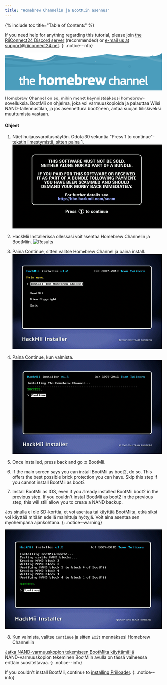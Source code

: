 ```yaml
---
title: "Homebrew Channelin ja BootMiin asennus"
---
```


{% include toc title="Table of Contents" %}

If you need help for anything regarding this tutorial, please join [the RiiConnect24 Discord server](https://discord.gg/rc24) (recommended) or [e-mail us at support@riiconnect24.net](mailto:support@riiconnect24.net).
{: .notice--info}

![HBC Logo](/images/hbc.png)

Homebrew Channel on se, mihin menet käynnistääksesi homebrew-sovelluksia. BootMii on ohjelma, joka voi varmuuskopioida ja palauttaa Wiisi NAND-tallennustilan, ja jos asennettuna boot2:een, antaa suojan tiiliskiveksi muuttumista vastaan.

#### Ohjeet

1. Näet huijausvaroitusnäytön. Odota 30 sekuntia "Press 1 to continue"-tekstin ilmestymistä, sitten paina 1. ![Scam Screen](/images/Wii/ScamScreen.png)

2. HackMii Installerissa ollessasi voit asentaa Homebrew Channelin ja BootMiin. ![Results](/images/Wii/Results.png)

3. Paina Continue, sitten valitse Homebrew Channel ja paina install. ![Install the Homebrew Channel](/images/Wii/InstallHomebrewChannel.png)

4. Paina Continue, kun valmista. ![Success Installing the Homebrew Channel](/images/Wii/SuccessHBC.png)

5. Once installed, press back and go to BootMii.
6. If the main screen says you can install BootMii as boot2, do so. This offers the best possible brick protection you can have. Skip this step if you cannot install BootMii as boot2.
7. Install BootMii as IOS, even if you already installed BootMii boot2 in the previous step. If you couldn't install BootMii as boot2 in the previous step, this will still allow you to create a NAND backup.

Jos sinulla ei ole SD-korttia, et voi asentaa tai käyttää BootMiita, etkä siksi voi käyttää mitään edellä mainittuja hyötyjä. Voit aina asentaa sen myöhempänä ajankohtana.
{: .notice--warning}

![BootMii Installation](/images/Wii/InstallBootMii.png)

8. Kun valmista, valitse `Continue` ja sitten `Exit` mennäksesi Homebrew Channeliin

[Jatka NAND-varmuuskopion tekemiseen BootMiita käyttämällä](bootmii)<br> NAND-varmuuskopion tekeminen BootMiin avulla on tässä vaiheessa erittäin suositeltavaa.
{: .notice--info}

If you couldn't install BootMii, continue to [installing Priiloader](priiloader).
{: .notice--info}
